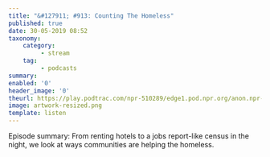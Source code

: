 ```yaml
---
title: "&#127911; #913: Counting The Homeless"
published: true
date: 30-05-2019 08:52
taxonomy:
    category:
         - stream
    tag:
         - podcasts
summary:
enabled: '0'
header_image: '0'
theurl: https://play.podtrac.com/npr-510289/edge1.pod.npr.org/anon.npr-mp3/npr/pmoney/2019/05/20190517_pmoney_pmpod913_1.mp3?awCollectionId=510289&awEpisodeId=724462179&orgId=1&d=1320&p=510289&story=724462179&t=podcast&e=724462179&size=21080184&ft=pod&f=510289
image: artwork-resized.png
template: listen
---
```

 
Episode summary: From renting hotels to a jobs report-like census in the night, we look at ways communities are helping the homeless.
